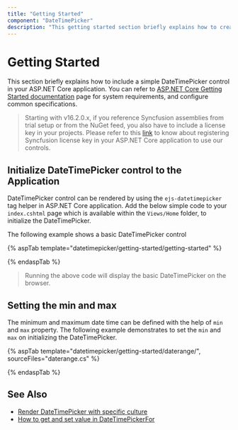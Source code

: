 ```yaml
---
title: "Getting Started"
component: "DateTimePicker"
description: "This getting started section briefly explains how to create a date time picker component in an application."
---
```


# Getting Started

This section briefly explains how to include a simple DateTimePicker control in your ASP.NET Core application. You can refer to [ASP.NET Core Getting Started documentation](../../getting-started/) page for system requirements, and configure common specifications.

> Starting with v16.2.0.x, if you reference Syncfusion assemblies from trial setup or from the NuGet feed, you also have to include a license key in your projects. Please refer to this [link](https://help.syncfusion.com/common/essential-studio/licensing/license-key#aspnet-core) to know about registering Syncfusion license key in your ASP.NET Core application to use our controls.

## Initialize DateTimePicker control to the Application

DateTimePicker control can be rendered by using the `ejs-datetimepicker` tag helper in ASP.NET Core application. Add the below simple code to your `index.cshtml` page which is available within the `Views/Home` folder, to initialize the DateTimePicker.

The following example shows a basic DateTimePicker control

{% aspTab template="datetimepicker/getting-started/getting-started" %}

{% endaspTab %}

> Running the above code will display the basic DateTimePicker on the browser.

## Setting the min and max

The minimum and maximum date time can be defined with the help of `min` and `max` property.
The following example demonstrates to set the `min` and `max` on initializing the
DateTimePicker.

{% aspTab template="datetimepicker/getting-started/daterange/", sourceFiles="daterange.cs" %}

{% endaspTab %}

## See Also

* [Render DateTimePicker with specific culture](./globalization)
* [How to get and set value in DateTimePickerFor](./how-to/datetimepicker-for-core)
